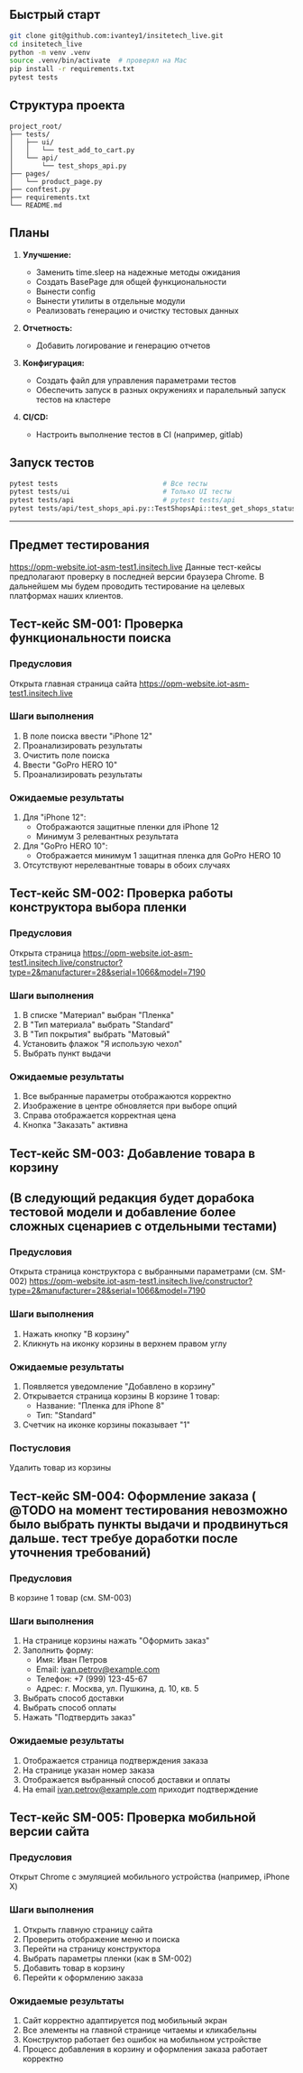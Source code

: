 ## Быстрый старт

```bash
git clone git@github.com:ivantey1/insitetech_live.git
cd insitetech_live
python -m venv .venv
source .venv/bin/activate  # проверял на Mac
pip install -r requirements.txt
pytest tests
```

## Структура проекта

```
project_root/
├── tests/
│   ├── ui/
│   │   └── test_add_to_cart.py
│   └── api/
│       └── test_shops_api.py
├── pages/
│   └── product_page.py
├── conftest.py
├── requirements.txt
└── README.md
```

## Планы

1. **Улучшение:**
   - Заменить time.sleep на надежные методы ожидания
   - Создать BasePage для общей функциональности
   - Вынести config
   - Вынести утилиты в отдельные модули
   - Реализовать генерацию и очистку тестовых данных

2. **Отчетность:**
   - Добавить логирование и генерацию отчетов

3. **Конфигурация:**
   - Создать файл для управления параметрами тестов
   - Обеспечить запуск в разных окружениях и паралельный запуск тестов на кластере

4. **CI/CD:**
   - Настроить выполнение тестов в CI (например, gitlab)

## Запуск тестов

```bash
pytest tests                          # Все тесты
pytest tests/ui                       # Только UI тесты
pytest tests/api                      # pytest tests/api
pytest tests/api/test_shops_api.py::TestShopsApi::test_get_shops_status_code # Запуск конкретного теста
```
____________________________


## Предмет тестирования
https://opm-website.iot-asm-test1.insitech.live
Данные тест-кейсы предполагают проверку в последней версии браузера Chrome. 
В дальнейшем мы будем проводить тестирование на целевых платформах наших клиентов.


## Тест-кейс SM-001: Проверка функциональности поиска

### Предусловия
Открыта главная страница сайта
https://opm-website.iot-asm-test1.insitech.live

### Шаги выполнения
1. В поле поиска ввести "iPhone 12"
2. Проанализировать результаты
3. Очистить поле поиска
4. Ввести "GoPro HERO 10"
5. Проанализировать результаты

### Ожидаемые результаты
1. Для "iPhone 12":
   - Отображаются защитные пленки для iPhone 12
   - Минимум 3 релевантных результата
2. Для "GoPro HERO 10":
   - Отображается минимум 1 защитная пленка для GoPro HERO 10
3. Отсутствуют нерелевантные товары в обоих случаях

## Тест-кейс SM-002: Проверка работы конструктора выбора пленки

### Предусловия
Открыта страница https://opm-website.iot-asm-test1.insitech.live/constructor?type=2&manufacturer=28&serial=1066&model=7190

### Шаги выполнения
1. В списке "Материал" выбран "Пленка"
2. В "Тип материала" выбрать "Standard"
3. В "Тип покрытия" выбрать "Матовый"
4. Установить флажок "Я использую чехол"
5. Выбрать пункт выдачи

### Ожидаемые результаты
1. Все выбранные параметры отображаются корректно
2. Изображение в центре обновляется при выборе опций
3. Справа отображается корректная цена
4. Кнопка "Заказать" активна

## Тест-кейс SM-003: Добавление товара в корзину
## (В следующий редакция будет дорабока тестовой модели и добавление более сложных сценариев с отдельными тестами)

### Предусловия
Открыта страница конструктора с выбранными параметрами (см. SM-002)
https://opm-website.iot-asm-test1.insitech.live/constructor?type=2&manufacturer=28&serial=1066&model=7190

### Шаги выполнения
1. Нажать кнопку "В корзину"
2. Кликнуть на иконку корзины в верхнем правом углу

### Ожидаемые результаты
1. Появляется уведомление "Добавлено в корзину"
2. Открывается страница корзины
   В корзине 1 товар:
   - Название: "Пленка для iPhone 8"
   - Тип: "Standard"
4. Счетчик на иконке корзины показывает "1"

### Постусловия
Удалить товар из корзины

## Тест-кейс SM-004: Оформление заказа ( @TODO на момент тестирования невозможно было выбрать пункты выдачи и продвинуться дальше. тест требуе доработки после уточнения требований)

### Предусловия
В корзине 1 товар (см. SM-003)

### Шаги выполнения
1. На странице корзины нажать "Оформить заказ"
2. Заполнить форму:
   - Имя: Иван Петров
   - Email: ivan.petrov@example.com
   - Телефон: +7 (999) 123-45-67
   - Адрес: г. Москва, ул. Пушкина, д. 10, кв. 5
3. Выбрать способ доставки
4. Выбрать способ оплаты
5. Нажать "Подтвердить заказ"

### Ожидаемые результаты
1. Отображается страница подтверждения заказа
2. На странице указан номер заказа
3. Отображается выбранный способ доставки и оплаты
4. На email ivan.petrov@example.com приходит подтверждение

## Тест-кейс SM-005: Проверка мобильной версии сайта

### Предусловия
Открыт Chrome с эмуляцией мобильного устройства (например, iPhone X)

### Шаги выполнения
1. Открыть главную страницу сайта
2. Проверить отображение меню и поиска
3. Перейти на страницу конструктора
4. Выбрать параметры пленки (как в SM-002)
5. Добавить товар в корзину
6. Перейти к оформлению заказа

### Ожидаемые результаты
1. Сайт корректно адаптируется под мобильный экран
2. Все элементы на главной странице читаемы и кликабельны
3. Конструктор работает без ошибок на мобильном устройстве
4. Процесс добавления в корзину и оформления заказа работает корректно